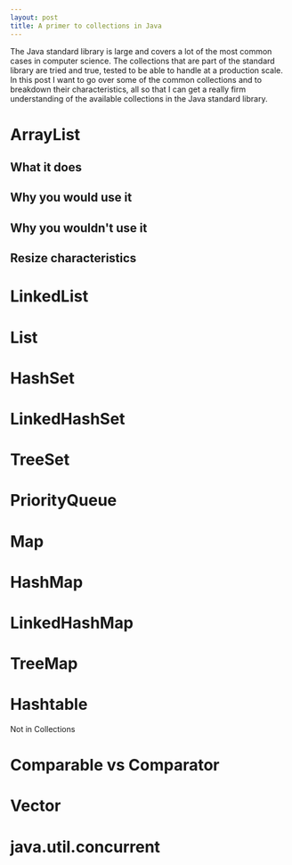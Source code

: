 ```yaml
---
layout: post
title: A primer to collections in Java
---
```


The Java standard library is large and covers a lot of the most common cases in computer science. The collections that are part of the standard library are tried and true, tested to be able to handle at a production scale. In this post I want to go over some of the common collections and to breakdown their characteristics, all so that I can get a really firm understanding of the available collections in the Java standard library.

# ArrayList
## What it does
## Why you would use it
## Why you wouldn't use it
## Resize characteristics
# LinkedList
# List
# HashSet
# LinkedHashSet
# TreeSet
# PriorityQueue
# Map
# HashMap
# LinkedHashMap
# TreeMap
# Hashtable

Not in Collections
# Comparable vs Comparator
# Vector
# java.util.concurrent
